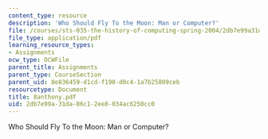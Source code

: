 ```yaml
---
content_type: resource
description: 'Who Should Fly To the Moon: Man or Computer?'
file: /courses/sts-035-the-history-of-computing-spring-2004/2db7e99a31da86c12ee8034ac6250cc0_8anthony.pdf
file_type: application/pdf
learning_resource_types:
- Assignments
ocw_type: OCWFile
parent_title: Assignments
parent_type: CourseSection
parent_uid: 8e836459-d1cd-f190-d0c4-1a7b25809ceb
resourcetype: Document
title: 8anthony.pdf
uid: 2db7e99a-31da-86c1-2ee8-034ac6250cc0
---
```

Who Should Fly To the Moon: Man or Computer?

